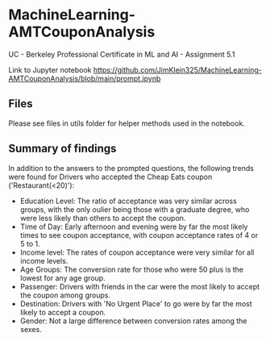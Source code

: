 # MachineLearning-AMTCouponAnalysis
UC - Berkeley Professional Certificate in ML and AI - Assignment 5.1

Link to Jupyter notebook
https://github.com/JimKlein325/MachineLearning-AMTCouponAnalysis/blob/main/prompt.ipynb

## Files
Please see files in utils folder for helper methods used in the notebook.

## Summary of findings
In addition to the answers to the prompted questions, the following trends were found for Drivers who accepted the Cheap Eats coupon ('Restaurant(<20)'):
* Education Level: The ratio of acceptance was very similar across groups, with the only oulier being those with a graduate degree, who were less likely than others to accept the coupon.
* Time of Day: Early afternoon and evening were by far the most likely times to see coupon acceptance, with coupon acceptance rates of 4 or 5 to 1.
* Income level:  The rates of coupon acceptance were very similar for all income levels.
* Age Groups:  The conversion rate for those who were 50 plus is the lowest for any age group.
* Passenger:  Drivers with friends in the car were the most likely to accept the coupon among groups.
* Destination:  Drivers with 'No Urgent Place' to go were by far the most likely to accept a coupon.
* Gender:  Not a large difference between conversion rates among the sexes.